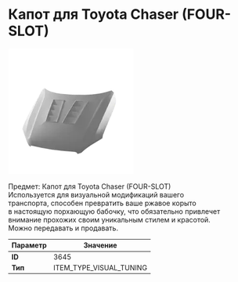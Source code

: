 # Капот для Toyota Chaser (FOUR-SLOT)

![Item Image](../img/3645.webp?raw=true)

Предмет: Капот для Toyota Chaser (FOUR-SLOT)<br>Используется для визуальной модификаций вашего<br>транспорта, способен превратить ваше ржавое корыто<br>в настоящую порхающую бабочку, что обязательно привлечет<br>внимание прохожих своим уникальным стилем и красотой.<br>Можно передавать и продавать.


| Параметр | Значение |
|----------|----------|
| **ID** | 3645 |
| **Тип** | ITEM_TYPE_VISUAL_TUNING |

